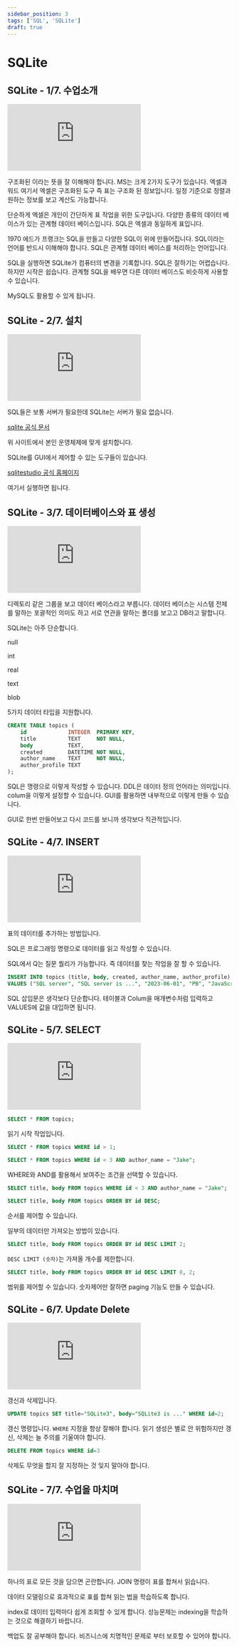 ```yaml
---
sidebar_position: 3
tags: ['SQL', 'SQLite']
draft: true
---
```


# SQLite

## SQLite - 1/7. 수업소개

<iframe class="codepen" src="https://www.youtube.com/embed/ePodq8vyucQ" title="SQLite - 1/7. 수업소개" frameborder="0" allow="accelerometer; autoplay; clipboard-write; encrypted-media; gyroscope; picture-in-picture; web-share" allowfullscreen></iframe>

구조화된 이라는 뜻을 잘 이해해야 합니다. MS는 크게 2가지 도구가 있습니다. 엑셀과 워드 여기서 엑셀은 구조화된 도구 즉 표는 구조화 된 정보입니다. 일정 기준으로 정렬과 원하는 정보를 보고 계산도 가능합니다.

단순하게 엑셀은 개인이 간단하게 표 작업을 위한 도구입니다. 다양한 종류의 데이터 베이스가 있는 관계형 데이터 베이스입니다. SQL은 엑셀과 동일하게 표입니다.

1970 에드가 프랭크는 SQL을 만들고 다양한 SQL이 위에 만들어집니다. SQL이라는 언어를 반드시 이해해야 합니다. SQL은 관계형 데이터 베이스를 처리하는 언어입니다.

SQL을 실행하면 SQLite가 컴퓨터의 변경을 기록합니다. SQL은 잘하기는 어렵습니다. 하지만 시작은 쉽습니다. 관계형 SQL을 배우면 다른 데이터 베이스도 비슷하게 사용할 수 있습니다.

MySQL도 활용할 수 있게 됩니다.

## SQLite - 2/7. 설치

<iframe class="codepen" src="https://www.youtube.com/embed/3PFrGzv2sEA" title="SQLite - 2/7. 설치" frameborder="0" allow="accelerometer; autoplay; clipboard-write; encrypted-media; gyroscope; picture-in-picture; web-share" allowfullscreen></iframe>

SQL들은 보통 서버가 필요한데 SQLite는 서버가 필요 없습니다.

[sqlite 공식 문서](https://www.sqlite.org/index.html)

위 사이트에서 본인 운영체제에 맞게 설치합니다.

SQLite를 GUI에서 제어할 수 있는 도구들이 있습니다.

[sqlitestudio 공식 홈페이지](https://sqlitestudio.pl/)

여기서 실행하면 됩니다.

## SQLite - 3/7. 데이터베이스와 표 생성

<iframe class="codepen" src="https://www.youtube.com/embed/znOGp0jLHXA" title="SQLite - 3/7. 데이터베이스와 표 생성" frameborder="0" allow="accelerometer; autoplay; clipboard-write; encrypted-media; gyroscope; picture-in-picture; web-share" allowfullscreen></iframe>

디렉토리 같은 그룹을 보고 데이터 베이스라고 부릅니다. 데이터 베이스는 시스템 전체를 말하는 포괄적인 의미도 하고 서로 연관을 말하는 폴더를 보고고 DB라고 말합니다.

SQLite는 아주 단순합니다.

null

int

real

text

blob

5가지 데이터 타입을 지원합니다.

```sql
CREATE TABLE topics (
    id             INTEGER  PRIMARY KEY,
    title          TEXT     NOT NULL,
    body           TEXT,
    created        DATETIME NOT NULL,
    author_name    TEXT     NOT NULL,
    author_profile TEXT
);
```

SQL은 명령으로 이렇게 작성할 수 있습니다. DDL은 데이터 정의 언어라는 의미입니다. colum을 이렇게 설정할 수 있습니다. GUI를 활용하면 내부적으로 이렇게 만들 수 있습니다.

GUI로 한번 만들어보고 다시 코드를 보니까 생각보다 직관적입니다.

## SQLite - 4/7. INSERT

<iframe class="codepen" src="https://www.youtube.com/embed/HH5HTQ5PXws" title="SQLite - 4/7. INSERT" frameborder="0" allow="accelerometer; autoplay; clipboard-write; encrypted-media; gyroscope; picture-in-picture; web-share" allowfullscreen></iframe>

표의 데이터를 추가하는 방법입니다.

SQL은 프로그래밍 명령으로 데이터를 읽고 작성할 수 있습니다.

SQL에서 Q는 질문 퀄리가 가능합니다. 즉 데이터를 찾는 작업을 잘 할 수 있습니다.

```sql
INSERT INTO topics (title, body, created, author_name, author_profile)
VALUES ("SQL server", "SQL server is ...", "2023-06-01", "PB", "JavaScript")
```

SQL 삽입문은 생각보다 단순합니다. 테이블과 Colum을 매개변수처럼 입력하고 VALUES에 값을 대입하면 됩니다.

## SQLite - 5/7. SELECT

<iframe class="codepen" src="https://www.youtube.com/embed/3j1J_y3BqqM" title="SQLite - 5/7. SELECT" frameborder="0" allow="accelerometer; autoplay; clipboard-write; encrypted-media; gyroscope; picture-in-picture; web-share" allowfullscreen></iframe>

```sql
SELECT * FROM topics;
```

읽기 시작 작업입니다.

```sql
SELECT * FROM topics WHERE id > 1;
```

```sql
SELECT * FROM topics WHERE id < 3 AND author_name = "Jake";
```

WHERE와 AND를 활용해서 보여주는 조건을 선택할 수 있습니다.

```sql
SELECT title, body FROM topics WHERE id < 3 AND author_name = "Jake";
```

```sql
SELECT title, body FROM topics ORDER BY id DESC;
```

순서를 제어할 수 있습니다.

일부의 데이터만 가져오는 방법이 있습니다.

```sql
SELECT title, body FROM topics ORDER BY id DESC LIMIT 2;
```

`DESC LIMIT (숫자)`는 가져올 개수를 제한합니다.

```sql
SELECT title, body FROM topics ORDER BY id DESC LIMIT 0, 2;
```

범위를 제어할 수 있습니다. 숫자제어만 잘하면 paging 기능도 만들 수 있습니다.

## SQLite - 6/7. Update Delete

<iframe class="codepen" src="https://www.youtube.com/embed/US24t45S2Cc" title="SQLite - 6/7. Update Delete" frameborder="0" allow="accelerometer; autoplay; clipboard-write; encrypted-media; gyroscope; picture-in-picture; web-share" allowfullscreen></iframe>

갱신과 삭제입니다.

```sql
UPDATE topics SET title="SQLite3", body="SQLite3 is ..." WHERE id=2;
```

갱신 명령입니다. `WHERE` 지정을 항상 잘해야 합니다. 읽기 생성은 별로 안 위험하지만 갱신, 삭제는 늘 주의를 기울여야 합니다.

```sql
DELETE FROM topics WHERE id=3
```

삭제도 무엇을 할지 잘 지정하는 것 잊지 말아야 합니다.

## SQLite - 7/7. 수업을 마치며

<iframe class="codepen" src="https://www.youtube.com/embed/KYFCQdOsFpc" title="SQLite - 7/7. 수업을 마치며" frameborder="0" allow="accelerometer; autoplay; clipboard-write; encrypted-media; gyroscope; picture-in-picture; web-share" allowfullscreen></iframe>

하나의 표로 모든 것을 담으면 곤란합니다. JOIN 명령이 표를 합쳐서 읽습니다.

데이터 모델링으로 효과적으로 표를 합쳐 읽는 법을 학습하도록 합니다.

index로 데이터 입력마다 쉽게 조회할 수 있게 합니다. 성능문제는 indexing을 학습하는 것으로 해결하기 바랍니다.

백업도 잘 공부해야 합니다. 비즈니스에 치명적인 문제로 부터 보호할 수 있어야 합니다.
